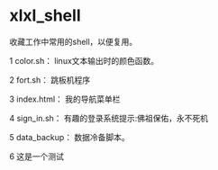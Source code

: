 # xlxl_shell
收藏工作中常用的shell，以便复用。

1 color.sh：
linux文本输出时的颜色函数。

2 fort.sh：
跳板机程序

3 index.html：
我的导航菜单栏

4 sign_in.sh：
有趣的登录系统提示:佛祖保佑，永不死机

5 data_backup：
数据冷备脚本。

6 这是一个测试



